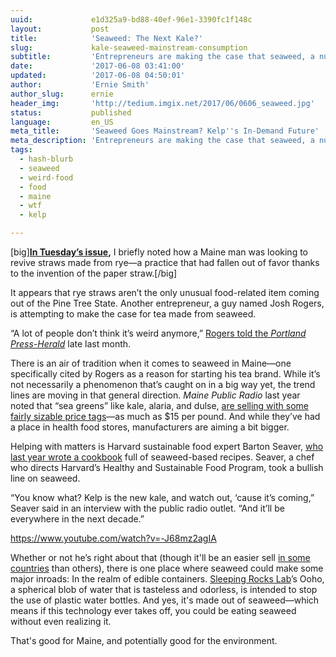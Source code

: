 ```yaml
---
uuid:             e1d325a9-bd88-40ef-96e1-3390fc1f148c
layout:           post
title:            'Seaweed: The Next Kale?'
slug:             kale-seaweed-mainstream-consumption
subtitle:         'Entrepreneurs are making the case that seaweed, a nutrient-rich but weird food source, should go mainstream. Even if it doesn''t, kelp could still prove key.'
date:             '2017-06-08 03:41:00'
updated:          '2017-06-08 04:50:01'
author:           'Ernie Smith'
author_slug:      ernie
header_img:       'http://tedium.imgix.net/2017/06/0606_seaweed.jpg'
status:           published
language:         en_US
meta_title:       'Seaweed Goes Mainstream? Kelp''s In-Demand Future'
meta_description: 'Entrepreneurs are making the case that seaweed, a nutrient-rich but weird food source, should go mainstream. Even if it doesn''t, kelp could still prove key.'
tags:
  - hash-blurb
  - seaweed
  - weird-food
  - food
  - maine
  - wtf
  - kelp

---
```


[big]**[In Tuesday’s issue](http://tedium.co/2017/06/06/plastic-straw-sustainability-problems/),** I briefly noted how a Maine man was looking to revive straws made from rye—a practice that had fallen out of favor thanks to the invention of the paper straw.[/big]

It appears that rye straws aren’t the only unusual food-related item coming out of the Pine Tree State. Another entrepreneur, a guy named Josh Rogers, is attempting to make the case for tea made from seaweed.

 “A lot of people don’t think it’s weird anymore,” [Rogers told the *Portland Press-Herald*](http://www.pressherald.com/2017/05/28/drink-your-seaweed/) late last month.

There is an air of tradition when it comes to seaweed in Maine—one specifically cited by Rogers as a reason for starting his tea brand. While it’s not necessarily a phenomenon that’s caught on in a big way yet, the trend lines are moving in that general direction. *Maine Public Radio* last year noted that “sea greens” like kale, alaria, and dulse, [are selling with some fairly sizable price tags](http://mainepublic./post/maine-seaweed-next-super-food#stream/0)—as much as $15 per pound. And while they’ve had a place in health food stores, manufacturers are aiming a bit bigger.

Helping with matters is Harvard sustainable food expert Barton Seaver, [who last year wrote a cookbook](http://amzn.to/2sFQRQM) full of seaweed-based recipes. Seaver, a chef who directs Harvard’s Healthy and Sustainable Food Program, took a bullish line on seaweed.

“You know what? Kelp is the new kale, and watch out, ‘cause it’s coming,” Seaver said in an interview with the public radio outlet. “And it’ll be everywhere in the next decade.”

https://www.youtube.com/watch?v=-J68mz2agIA

Whether or not he’s right about that (though it'll be an easier sell [in some countries](https://www.nytimes.com/2017/05/16/t-magazine/travel/seaweed-scotland.html) than others), there is one place where seaweed could make some major inroads: In the realm of edible containers. [Sleeping Rocks Lab](http://www.skippingrockslab.com/)’s Ooho, a spherical blob of water that is tasteless and odorless, is intended to stop the use of plastic water bottles. And yes, it's made out of seaweed—which means if this technology ever takes off, you could be eating seaweed without even realizing it.

That's good for Maine, and potentially good for the environment.
